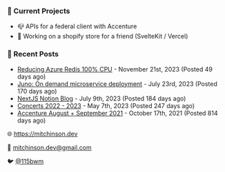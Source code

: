 ### 📌 Current Projects
- 📪 APIs for a federal client with Accenture
- 🛒 Working on a shopify store for a friend (SvelteKit / Vercel)

### 📝 Recent Posts

- [Reducing Azure Redis 100% CPU](https://blog.mitchinson.dev/redis-cpu) - November 21st, 2023 (Posted 49 days ago)
- [Juno: On demand microservice deployment](https://blog.mitchinson.dev/juno) - July 23rd, 2023 (Posted 170 days ago)
- [NextJS Notion Blog](https://blog.mitchinson.dev/blog-2023) - July 9th, 2023 (Posted 184 days ago)
- [Concerts 2022 - 2023](https://blog.mitchinson.dev/concerts-2023) - May 7th, 2023 (Posted 247 days ago)
- [Accenture August + September 2021](https://blog.mitchinson.dev/pillar/aug-sep-21) - October 17th, 2021 (Posted 814 days ago)

🌐 https://mitchinson.dev

💌 mitchinson.dev@gmail.com

🐦 [@115bwm](https://twitter.com/115bwm)